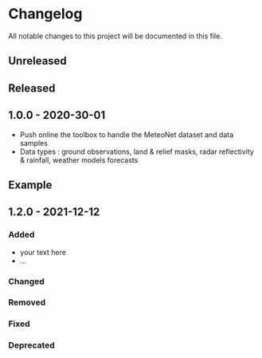 # Changelog

All notable changes to this project will be documented in this file.

## Unreleased

## Released

## 1.0.0 - 2020-30-01

- Push online the toolbox to handle the MeteoNet dataset and data samples
- Data types : ground observations, land & relief masks, radar reflectivity & rainfall, weather models forecasts 

## Example
## 1.2.0 - 2021-12-12

### Added

- your text here 
- ...

### Changed
### Removed
### Fixed
### Deprecated 

